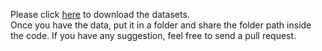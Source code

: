 Please click [here](https://drive.google.com/drive/folders/1TFpxSIdQclmbcSA3dw8tU1pmbZUcGl6m?usp=sharing) to download the datasets.\
Once you have the data, put it in a folder and share the folder path inside the code.
If you have any suggestion, feel free to send a pull request.
